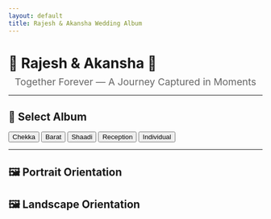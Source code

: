 ```yaml
---
layout: default
title: Rajesh & Akansha Wedding Album
---
```


# 💖 Rajesh & Akansha 💖

<div style="text-align: center; margin-top: -10px; font-size: 1.2rem; color: #666;">
  Together Forever — A Journey Captured in Moments
</div>

---

## 📂 Select Album

<div id="album-buttons">
  <button onclick="filterByFolder('Chekka')">Chekka</button>
  <button onclick="filterByFolder('Barat')">Barat</button>
  <button onclick="filterByFolder('Shaadi')">Shaadi</button>
  <button onclick="filterByFolder('Reception')">Reception</button>
  <button onclick="filterByFolder('Individual')">Individual</button>
</div>

---

## 🖼 Portrait Orientation
<div class="gallery" id="portrait-gallery"></div>

## 🖼 Landscape Orientation
<div class="gallery" id="landscape-gallery"></div>
<script>
const allFiles = [
  { path: "/assets/Individual/A/r_DSC_7126.JPG", name: "r_DSC_7126.JPG" },
  { path: "/assets/Individual/A/r_DSC_7131.JPG", name: "r_DSC_7131.JPG" },
  { path: "/assets/Individual/A/r_DSC_7130.JPG", name: "r_DSC_7130.JPG" },
  { path: "/assets/Individual/A/r_DSC_7129.JPG", name: "r_DSC_7129.JPG" },
  { path: "/assets/Individual/A/r_DSC_7249.JPG", name: "r_DSC_7249.JPG" },
  { path: "/assets/Individual/A/r_DSC_7488.JPG", name: "r_DSC_7488.JPG" },
  { path: "/assets/Individual/A/r_DSC_7604.JPG", name: "r_DSC_7604.JPG" },
  { path: "/assets/Individual/A/r_DSC_7610.JPG", name: "r_DSC_7610.JPG" },
  { path: "/assets/Individual/A/r_DSC_7559.JPG", name: "r_DSC_7559.JPG" },
  { path: "/assets/Individual/A/r_DSC_7612.JPG", name: "r_DSC_7612.JPG" },
  { path: "/assets/Individual/A/r_DSC_7570.JPG", name: "r_DSC_7570.JPG" },
  { path: "/assets/Individual/A/r_DSC_7564.JPG", name: "r_DSC_7564.JPG" },
  { path: "/assets/Individual/A/r_DSC_7575.JPG", name: "r_DSC_7575.JPG" },
  { path: "/assets/Individual/A/r_DSC_7588.JPG", name: "r_DSC_7588.JPG" },
  { path: "/assets/Individual/A/r_DSC_7601.JPG", name: "r_DSC_7601.JPG" },
  { path: "/assets/Individual/A/r_DSC_7600.JPG", name: "r_DSC_7600.JPG" },
  { path: "/assets/Individual/A/r_DSC_7562.JPG", name: "r_DSC_7562.JPG" },
  { path: "/assets/Individual/A/r_DSC_7576.JPG", name: "r_DSC_7576.JPG" },
  { path: "/assets/Individual/A/r_DSC_7589.JPG", name: "r_DSC_7589.JPG" },
];








  function clearGalleries() {
    document.getElementById("portrait-gallery").innerHTML = "";
    document.getElementById("landscape-gallery").innerHTML = "";
  }

  function filterByFolder(folder) {
    clearGalleries();

    const folderPath = "assets/" + folder + "/";

    const filteredFiles = allFiles.filter(file => file.path.startsWith("/" + folderPath));

    if (filteredFiles.length === 0) {
      alert("No images found in folder: " + folder);
      return;
    }

    filteredFiles.forEach(file => {
      const wrapper = document.createElement("div");
      wrapper.classList.add("photo-box");

      // Image with full-size on click
      const link = document.createElement("a");
      link.href = file.path;
      link.target = "_blank";

      const img = new Image();
      img.src = file.path;
      img.alt = file.name;
      img.classList.add("album-img");
      link.appendChild(img);

      // Download button
      const downloadBtn = document.createElement("a");
      downloadBtn.href = file.path;
      downloadBtn.download = file.name;
      downloadBtn.classList.add("download-button");
      downloadBtn.innerText = "⬇️ Download";

      // Add to wrapper
      wrapper.appendChild(link);
      wrapper.appendChild(downloadBtn);

      // Portrait or Landscape
      img.onload = function () {
        if (img.naturalWidth > img.naturalHeight) {
          document.getElementById("landscape-gallery").appendChild(wrapper);
        } else {
          document.getElementById("portrait-gallery").appendChild(wrapper);
        }
      };
    });
  }
</script>